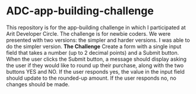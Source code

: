 # ADC-app-building-challenge
This repository is for the app-building challenge in which I participated at Arit Developer Circle.
The challenge is for newbie coders. We were presented with two versions: the simpler and harder versions.
I was able to do the simpler version.
**The Challenge**
Create a form with a single input field that takes a number (up to 2 decimal points) and a Submit button. When the user clicks the Submit button, a message should display asking the user if they would like to round up their purchase, along with the two buttons YES and NO. If the user responds yes, the value in the input field should update to the rounded-up amount. If the user responds no, no changes should be made.
